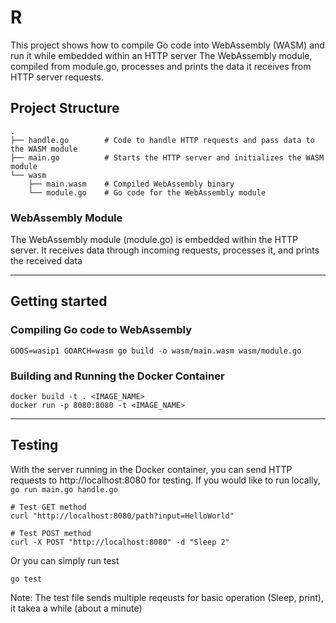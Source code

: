 # R
This project shows how to compile Go code into WebAssembly (WASM) and run it while embedded within an HTTP server The WebAssembly module, compiled from module.go, processes and prints the data it receives from HTTP server requests.

## Project Structure 
```
.
├── handle.go        # Code to handle HTTP requests and pass data to the WASM module
├── main.go          # Starts the HTTP server and initializes the WASM module
└── wasm
    ├── main.wasm    # Compiled WebAssembly binary
    └── module.go    # Go code for the WebAssembly module

```
### WebAssembly Module
The WebAssembly module (module.go) is embedded within the HTTP server. It receives data through incoming requests, processes it, and prints the received data

---
## Getting started 

###  Compiling Go code to WebAssembly 
```shell 
GOOS=wasip1 GOARCH=wasm go build -o wasm/main.wasm wasm/module.go
```

### Building and Running the Docker Container
```shell 
docker build -t . <IMAGE_NAME>
docker run -p 8080:8080 -t <IMAGE_NAME>
```
---
## Testing 
With the server running in the Docker container, you can send HTTP requests to http://localhost:8080 for testing. If you would like to run locally, `go run main.go handle.go`

```
# Test GET method 
curl "http://localhost:8080/path?input=HelloWorld"

# Test POST method
curl -X POST "http://localhost:8080" -d "Sleep 2" 
```

Or you can simply run test
```
go test
```
Note: The test file sends multiple reqeusts for basic operation (Sleep, print), it takea a while (about a minute)